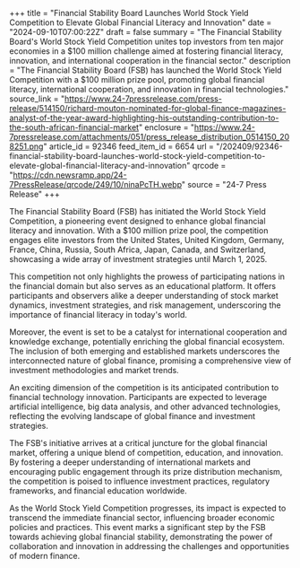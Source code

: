 +++
title = "Financial Stability Board Launches World Stock Yield Competition to Elevate Global Financial Literacy and Innovation"
date = "2024-09-10T07:00:22Z"
draft = false
summary = "The Financial Stability Board's World Stock Yield Competition unites top investors from ten major economies in a $100 million challenge aimed at fostering financial literacy, innovation, and international cooperation in the financial sector."
description = "The Financial Stability Board (FSB) has launched the World Stock Yield Competition with a $100 million prize pool, promoting global financial literacy, international cooperation, and innovation in financial technologies."
source_link = "https://www.24-7pressrelease.com/press-release/514150/richard-mouton-nominated-for-global-finance-magazines-analyst-of-the-year-award-highlighting-his-outstanding-contribution-to-the-south-african-financial-market"
enclosure = "https://www.24-7pressrelease.com/attachments/051/press_release_distribution_0514150_208251.png"
article_id = 92346
feed_item_id = 6654
url = "/202409/92346-financial-stability-board-launches-world-stock-yield-competition-to-elevate-global-financial-literacy-and-innovation"
qrcode = "https://cdn.newsramp.app/24-7PressRelease/qrcode/249/10/ninaPcTH.webp"
source = "24-7 Press Release"
+++

<p>The Financial Stability Board (FSB) has initiated the World Stock Yield Competition, a pioneering event designed to enhance global financial literacy and innovation. With a $100 million prize pool, the competition engages elite investors from the United States, United Kingdom, Germany, France, China, Russia, South Africa, Japan, Canada, and Switzerland, showcasing a wide array of investment strategies until March 1, 2025.</p><p>This competition not only highlights the prowess of participating nations in the financial domain but also serves as an educational platform. It offers participants and observers alike a deeper understanding of stock market dynamics, investment strategies, and risk management, underscoring the importance of financial literacy in today's world.</p><p>Moreover, the event is set to be a catalyst for international cooperation and knowledge exchange, potentially enriching the global financial ecosystem. The inclusion of both emerging and established markets underscores the interconnected nature of global finance, promising a comprehensive view of investment methodologies and market trends.</p><p>An exciting dimension of the competition is its anticipated contribution to financial technology innovation. Participants are expected to leverage artificial intelligence, big data analysis, and other advanced technologies, reflecting the evolving landscape of global finance and investment strategies.</p><p>The FSB's initiative arrives at a critical juncture for the global financial market, offering a unique blend of competition, education, and innovation. By fostering a deeper understanding of international markets and encouraging public engagement through its prize distribution mechanism, the competition is poised to influence investment practices, regulatory frameworks, and financial education worldwide.</p><p>As the World Stock Yield Competition progresses, its impact is expected to transcend the immediate financial sector, influencing broader economic policies and practices. This event marks a significant step by the FSB towards achieving global financial stability, demonstrating the power of collaboration and innovation in addressing the challenges and opportunities of modern finance.</p>